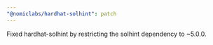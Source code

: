 ```yaml
---
"@nomiclabs/hardhat-solhint": patch
---
```


Fixed hardhat-solhint by restricting the solhint dependency to ~5.0.0.
